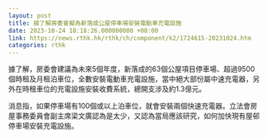 ```yaml
---
layout: post
title: 據了解房委會擬為新落成公屋停車場安裝電動車充電設施
date: 2023-10-24 18:18:26.000000000 +08:00
link: https://news.rthk.hk/rthk/ch/component/k2/1724615-20231024.htm
categories: rthk
---
```


據了解，房委會建議為未來5個年度，新落成的63個公屋項目停車場、超過9500個時租及月租泊車位，全數安裝電動車充電設施，當中絕大部份屬中速充電器，另外在時租車位的充電設施安裝收費系統，總開支涉及約1.3億元。

消息指，如果停車場有100個或以上泊車位，就會安裝兩個快速充電器。立法會房屋事務委員會副主席梁文廣認為是太少，又認為當局應該研究，如何加快現有屋邨停車場安裝充電設施。
